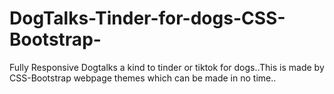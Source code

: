 # DogTalks-Tinder-for-dogs-CSS-Bootstrap-
Fully Responsive Dogtalks a kind to tinder or tiktok for dogs..This is made by CSS-Bootstrap webpage themes which can be made in no time..
